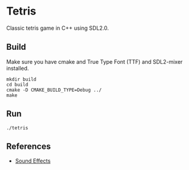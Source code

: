 # Tetris
Classic tetris game in C++ using SDL2.0.

## Build
Make sure you have cmake and True Type Font (TTF) and SDL2-mixer installed.  

```
mkdir build
cd build
cmake -D CMAKE_BUILD_TYPE=Debug ../
make
```
## Run
```
./tetris 
```
## References
* [Sound Effects](https://github.com/nickarora/tetris/tree/master/sounds)
